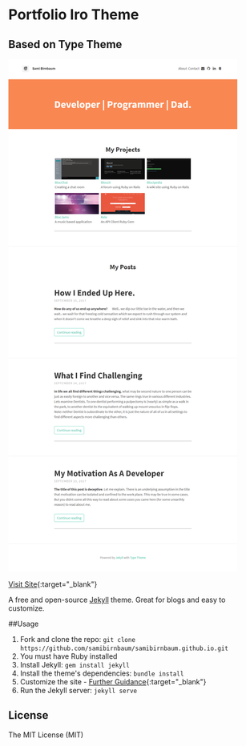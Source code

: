 # Portfolio Iro Theme
## Based on Type Theme

![Snapshot](img/portfolio-snapshot.png "Modal")

[Visit Site](https://samibirnbaum.com){:target="_blank"}

A free and open-source [Jekyll](http://jekyllrb.com) theme. Great for blogs and easy to customize.

##Usage

1. Fork and clone the repo: `git clone https://github.com/samibirnbaum/samibirnbaum.github.io.git`
2. You must have Ruby installed
3. Install Jekyll: `gem install jekyll`
4. Install the theme's dependencies: `bundle install`
5. Customize the site - [Further Guidance](https://github.com/rohanchandra/type-theme){:target="_blank"}
6. Run the Jekyll server: `jekyll serve`

## License
The MIT License (MIT)
